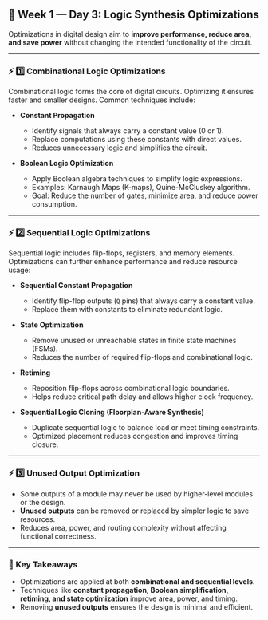 ## 📅 Week 1 — Day 3: Logic Synthesis Optimizations  

Optimizations in digital design aim to **improve performance, reduce area, and save power** without changing the intended functionality of the circuit.  

---

### ⚡ 1️⃣ Combinational Logic Optimizations  

Combinational logic forms the core of digital circuits. Optimizing it ensures faster and smaller designs. Common techniques include:  

- **Constant Propagation**  
  - Identify signals that always carry a constant value (0 or 1).  
  - Replace computations using these constants with direct values.  
  - Reduces unnecessary logic and simplifies the circuit.  

- **Boolean Logic Optimization**  
  - Apply Boolean algebra techniques to simplify logic expressions.  
  - Examples: Karnaugh Maps (K-maps), Quine-McCluskey algorithm.  
  - Goal: Reduce the number of gates, minimize area, and reduce power consumption.  

---

### ⚡ 2️⃣ Sequential Logic Optimizations  

Sequential logic includes flip-flops, registers, and memory elements. Optimizations can further enhance performance and reduce resource usage:  

- **Sequential Constant Propagation**  
  - Identify flip-flop outputs (`Q` pins) that always carry a constant value.  
  - Replace them with constants to eliminate redundant logic.  

- **State Optimization**  
  - Remove unused or unreachable states in finite state machines (FSMs).  
  - Reduces the number of required flip-flops and combinational logic.  

- **Retiming**  
  - Reposition flip-flops across combinational logic boundaries.  
  - Helps reduce critical path delay and allows higher clock frequency.  

- **Sequential Logic Cloning (Floorplan-Aware Synthesis)**  
  - Duplicate sequential logic to balance load or meet timing constraints.  
  - Optimized placement reduces congestion and improves timing closure.  

---

### ⚡ 3️⃣ Unused Output Optimization  

- Some outputs of a module may never be used by higher-level modules or the design.  
- **Unused outputs** can be removed or replaced by simpler logic to save resources.  
- Reduces area, power, and routing complexity without affecting functional correctness.  

---

### 📌 Key Takeaways  

- Optimizations are applied at both **combinational and sequential levels**.  
- Techniques like **constant propagation, Boolean simplification, retiming, and state optimization** improve area, power, and timing.  
- Removing **unused outputs** ensures the design is minimal and efficient.  
